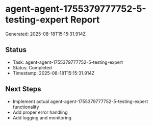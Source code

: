 # agent-agent-1755379777752-5-testing-expert Report

Generated: 2025-08-18T15:15:31.914Z

## Status
- Task: agent-agent-1755379777752-5-testing-expert
- Status: Completed
- Timestamp: 2025-08-18T15:15:31.914Z

## Next Steps
- Implement actual agent-agent-1755379777752-5-testing-expert functionality
- Add proper error handling
- Add logging and monitoring
